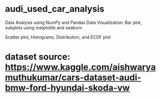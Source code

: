 # audi_used_car_analysis
Data Analysis using NumPy and Pandas Data Visualization: Bar plot, subplots using matplotlib and seaborn

Scatter plot, Histograms, Distribution, and ECDF plot
# dataset source: https://www.kaggle.com/aishwaryamuthukumar/cars-dataset-audi-bmw-ford-hyundai-skoda-vw
